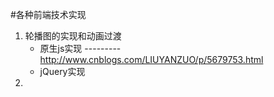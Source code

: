 #各种前端技术实现
1. 轮播图的实现和动画过渡	
	- 原生js实现 ---------<http://www.cnblogs.com/LIUYANZUO/p/5679753.html>
	- jQuery实现
2.
